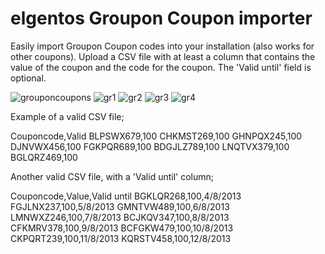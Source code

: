 # elgentos Groupon Coupon importer

Easily import Groupon Coupon codes into your installation (also works for other coupons). Upload a CSV file with at least a column that contains the value of the coupon and the code for the coupon. The 'Valid until' field is optional. 

![grouponcoupons](https://cloud.githubusercontent.com/assets/431360/4573216/0d8d9a00-4f90-11e4-99d8-f03353f63679.png)
![gr1](https://cloud.githubusercontent.com/assets/431360/4573217/0f5609a8-4f90-11e4-96c5-2e7f171f9151.png)
![gr2](https://cloud.githubusercontent.com/assets/431360/4573218/106efc28-4f90-11e4-97c5-d38a38589eed.png)
![gr3](https://cloud.githubusercontent.com/assets/431360/4573219/119cf4ec-4f90-11e4-8c28-d723ae07cafc.png)
![gr4](https://cloud.githubusercontent.com/assets/431360/4573221/132b5d94-4f90-11e4-9bcf-37137e359396.png)

Example of a valid CSV file;
 
Couponcode,Valid
BLPSWX679,100
CHKMST269,100
GHNPQX245,100
DJNVWX456,100
FGKPQR689,100
BDGJLZ789,100
LNQTVX379,100
BGLQRZ469,100
 
Another valid CSV file, with a 'Valid until' column;
 
Couponcode,Value,Valid until
BGKLQR268,100,4/8/2013
FGJLNX237,100,5/8/2013
GMNTVW489,100,6/8/2013
LMNWXZ246,100,7/8/2013
BCJKQV347,100,8/8/2013
CFKMRV378,100,9/8/2013
BCFGKW479,100,10/8/2013
CKPQRT239,100,11/8/2013
KQRSTV458,100,12/8/2013


